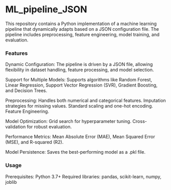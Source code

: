 # ML_pipeline_JSON

This repository contains a Python implementation of a machine learning pipeline that dynamically adapts based on a JSON configuration file. The pipeline includes preprocessing, feature engineering, model training, and evaluation.

### Features

Dynamic Configuration: The pipeline is driven by a JSON file, allowing flexibility in dataset handling, feature processing, and model selection.

Support for Multiple Models: Supports algorithms like Random Forest, Linear Regression, Support Vector Regression (SVR), Gradient Boosting, and Decision Trees.

Preprocessing:
Handles both numerical and categorical features.
Imputation strategies for missing values.
Standard scaling and one-hot encoding.
Feature Engineering.

Model Optimization:
Grid search for hyperparameter tuning.
Cross-validation for robust evaluation.

Performance Metrics:
Mean Absolute Error (MAE), Mean Squared Error (MSE), and R-squared (R2).

Model Persistence: Saves the best-performing model as a .pkl file.

### Usage
Prerequisites:
Python 3.7+
Required libraries: pandas, scikit-learn, numpy, joblib

